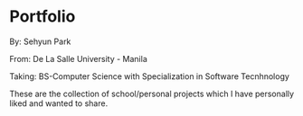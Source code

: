 # Portfolio
By: Sehyun Park

From: De La Salle University - Manila

Taking: BS-Computer Science with Specialization in Software Tecnhnology


These are the collection of school/personal projects which I have personally liked and wanted to share.
